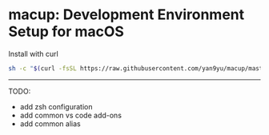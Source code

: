 macup: Development Environment Setup for macOS
=====

Install with curl

```bash
sh -c "$(curl -fsSL https://raw.githubusercontent.com/yan9yu/macup/master/install.sh)"
```

---

TODO:

- add zsh configuration
- add common vs code add-ons
- add common alias

